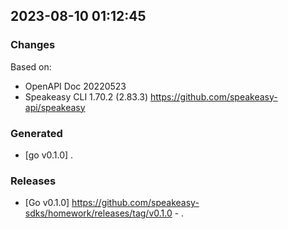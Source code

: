 

## 2023-08-10 01:12:45
### Changes
Based on:
- OpenAPI Doc 20220523 
- Speakeasy CLI 1.70.2 (2.83.3) https://github.com/speakeasy-api/speakeasy
### Generated
- [go v0.1.0] .
### Releases
- [Go v0.1.0] https://github.com/speakeasy-sdks/homework/releases/tag/v0.1.0 - .